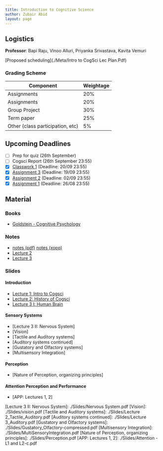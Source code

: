 ```yaml
---
title: Introduction to Cognitive Science
author: Zubair Abid
layout: page
---
```



## Logistics

**Professor**: Bapi Raju, Vinoo Alluri, Priyanka Srivastava, Kavita
Vemuri

[Proposed scheduling](./Meta/Intro to CogSci Lec Plan.Pdf)

### Grading Scheme

| Component                        | Weightage |
|----------------------------------|-----------|
| Assignments                      | 20%       |
| Assignments                      | 20%       |
| Group Project                    | 30%       |
| Term paper                       | 25%       |
| Other (class participation, etc) | 5%        |

## Upcoming Deadlines

- [ ] Prep for quiz (26th September)
- [ ] Cogsci Report (26th September 23:55)
- [X] [Classwork 1](./Classwork/20171076_classwork1) (Deadline: 20/09 23:55)
- [X] [Assignment 3](./Assignments/3) (Deadline: 19/09 23:55)
- [X] [Assignment 2](./Assignments/2) (Deadline: 02/09 23:55)
- [X] [Assignment 1](./Assignments/1) (Deadline: 26/08 23:55)

## Material

### Books

- [Goldstein - Cognitive Psychology]

### Notes

- [notes (pdf)](./Cognotes.pdf) [notes (xopp)](./Cognotes.xopp) 
- [Lecture 2](./Notes/2)
- [Lecture 3](./Notes/3)

### Slides

#### Introduction 

- [Lecture 1: Intro to Cogsci]
- [Lecture 2: History of Cogsci]
- [Lecture 3 I: Human Brain]

#### Sensory Systems

- [Lecture 3 II: Nervous System]
- [Vision]
- [Tactile and Auditory systems]
- [Auditory systems continued]
- [Gustatory and Olfactory systems]
- [Multisensory Integration]

#### Perception

- [Nature of Perception, organizing principles]

#### Attention Perception and Performance

- [APP: Lectures 1, 2] 


[Lecture 1: Intro to Cogsci]: ./Slides/CSE485_Lec1_CogSci_introduction_M2020.pdf
[Lecture 2: History of Cogsci]: ./Slides/CSE485_Lec3_HistoryCogSci_M2020.pdf
[Lecture 3 I: Human Brain]: ./Slides/CSE485_Human_brain_M2020.pdf
[Lecture 3 II: Nervous System]: ./Slides/Nervous System.pdf
[Vision]: ./Slides/vision.pdf
[Tactile and Auditory systems]: ./Slides/Lecture 2_Tactile_Auditory.pdf
[Auditory systems continued]: ./Slides/Lecture 3_Auditory.pdf
[Gustatory and Olfactory systems]: ./Slides/Gustatory_Olfactory-compressed.pdf
[Multisensory Integration]: ./Slides/MultiSensoryIntegration.pdf
[Nature of Perception, organizing principles]: ./Slides/Perception.pdf
[APP: Lectures 1, 2]: ./Slides/Attention - L1 and L2-c.pdf

[Goldstein - Cognitive Psychology]: ./Books/Book_Goldstein_CognitivePsychology_Mid2.pdf
